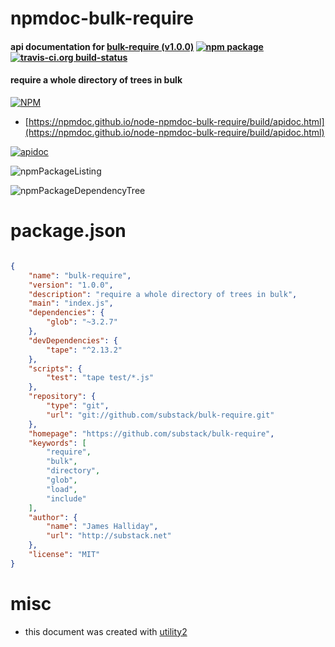 # npmdoc-bulk-require

#### api documentation for  [bulk-require (v1.0.0)](https://github.com/substack/bulk-require)  [![npm package](https://img.shields.io/npm/v/npmdoc-bulk-require.svg?style=flat-square)](https://www.npmjs.org/package/npmdoc-bulk-require) [![travis-ci.org build-status](https://api.travis-ci.org/npmdoc/node-npmdoc-bulk-require.svg)](https://travis-ci.org/npmdoc/node-npmdoc-bulk-require)

#### require a whole directory of trees in bulk

[![NPM](https://nodei.co/npm/bulk-require.png?downloads=true&downloadRank=true&stars=true)](https://www.npmjs.com/package/bulk-require)

- [https://npmdoc.github.io/node-npmdoc-bulk-require/build/apidoc.html](https://npmdoc.github.io/node-npmdoc-bulk-require/build/apidoc.html)

[![apidoc](https://npmdoc.github.io/node-npmdoc-bulk-require/build/screenCapture.buildCi.browser.%252Ftmp%252Fbuild%252Fapidoc.html.png)](https://npmdoc.github.io/node-npmdoc-bulk-require/build/apidoc.html)

![npmPackageListing](https://npmdoc.github.io/node-npmdoc-bulk-require/build/screenCapture.npmPackageListing.svg)

![npmPackageDependencyTree](https://npmdoc.github.io/node-npmdoc-bulk-require/build/screenCapture.npmPackageDependencyTree.svg)



# package.json

```json

{
    "name": "bulk-require",
    "version": "1.0.0",
    "description": "require a whole directory of trees in bulk",
    "main": "index.js",
    "dependencies": {
        "glob": "~3.2.7"
    },
    "devDependencies": {
        "tape": "^2.13.2"
    },
    "scripts": {
        "test": "tape test/*.js"
    },
    "repository": {
        "type": "git",
        "url": "git://github.com/substack/bulk-require.git"
    },
    "homepage": "https://github.com/substack/bulk-require",
    "keywords": [
        "require",
        "bulk",
        "directory",
        "glob",
        "load",
        "include"
    ],
    "author": {
        "name": "James Halliday",
        "url": "http://substack.net"
    },
    "license": "MIT"
}
```



# misc
- this document was created with [utility2](https://github.com/kaizhu256/node-utility2)
